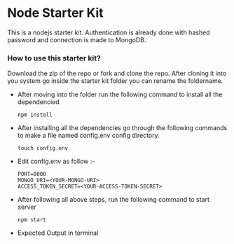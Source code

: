 # Node Starter Kit

This is a nodejs starter kit. Authentication is already done with hashed password and connection is made to MongoDB.


### How to use this starter kit?

Download the zip of the repo or fork and clone the repo. After cloning it into you system go inside the starter kit folder you can rename the foldername.

- After moving into the folder run the following command to install all the dependencied
  ```
  npm install
  ```
- After installing all the dependencies go through the following commands to make a file named config.env config directory.
  ```
  touch config.env
  ```
- Edit config.env as follow :-
  ```
  PORT=8000
  MONGO_URI=<YOUR-MONGO-URI>
  ACCESS_TOKEN_SECRET=<YOUR-ACCESS-TOKEN-SECRET>
  ```
- After following all above steps, run the following command to start server
  ```
  npm start
  ```
- Expected Output in terminal

<p align="center">

</p>
